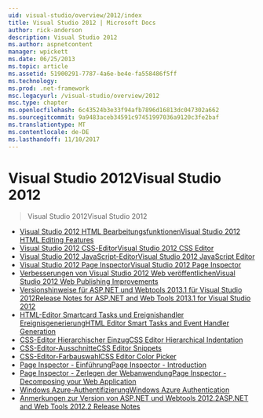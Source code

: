 ```yaml
---
uid: visual-studio/overview/2012/index
title: Visual Studio 2012 | Microsoft Docs
author: rick-anderson
description: Visual Studio 2012
ms.author: aspnetcontent
manager: wpickett
ms.date: 06/25/2013
ms.topic: article
ms.assetid: 51900291-7787-4a6e-be4e-fa558486f5ff
ms.technology: 
ms.prod: .net-framework
msc.legacyurl: /visual-studio/overview/2012
msc.type: chapter
ms.openlocfilehash: 6c43524b3e33f94afb7896d16813dc047302a662
ms.sourcegitcommit: 9a9483aceb34591c97451997036a9120c3fe2baf
ms.translationtype: MT
ms.contentlocale: de-DE
ms.lasthandoff: 11/10/2017
---
```

<a name="visual-studio-2012"></a><span data-ttu-id="e1e62-103">Visual Studio 2012</span><span class="sxs-lookup"><span data-stu-id="e1e62-103">Visual Studio 2012</span></span>
====================
> <span data-ttu-id="e1e62-104">Visual Studio 2012</span><span class="sxs-lookup"><span data-stu-id="e1e62-104">Visual Studio 2012</span></span>


- [<span data-ttu-id="e1e62-105">Visual Studio 2012 HTML Bearbeitungsfunktionen</span><span class="sxs-lookup"><span data-stu-id="e1e62-105">Visual Studio 2012 HTML Editing Features</span></span>](visual-studio-2012-html-editing-features.md)
- [<span data-ttu-id="e1e62-106">Visual Studio 2012 CSS-Editor</span><span class="sxs-lookup"><span data-stu-id="e1e62-106">Visual Studio 2012 CSS Editor</span></span>](visual-studio-2012-css-editor.md)
- [<span data-ttu-id="e1e62-107">Visual Studio 2012 JavaScript-Editor</span><span class="sxs-lookup"><span data-stu-id="e1e62-107">Visual Studio 2012 JavaScript Editor</span></span>](visual-studio-2012-javascript-editor.md)
- [<span data-ttu-id="e1e62-108">Visual Studio 2012 Page Inspector</span><span class="sxs-lookup"><span data-stu-id="e1e62-108">Visual Studio 2012 Page Inspector</span></span>](visual-studio-2012-page-inspector.md)
- [<span data-ttu-id="e1e62-109">Verbesserungen von Visual Studio 2012 Web veröffentlichen</span><span class="sxs-lookup"><span data-stu-id="e1e62-109">Visual Studio 2012 Web Publishing Improvements</span></span>](visual-studio-2012-web-publishing-improvements.md)
- [<span data-ttu-id="e1e62-110">Versionshinweise für ASP.NET und Webtools 2013.1 für Visual Studio 2012</span><span class="sxs-lookup"><span data-stu-id="e1e62-110">Release Notes for ASP.NET and Web Tools 2013.1 for Visual Studio 2012</span></span>](aspnet-and-web-tools-20131-for-visual-studio-2012.md)
- [<span data-ttu-id="e1e62-111">HTML-Editor Smartcard Tasks und Ereignishandler Ereignisgenerierung</span><span class="sxs-lookup"><span data-stu-id="e1e62-111">HTML Editor Smart Tasks and Event Handler Generation</span></span>](visual-studio-vnext-videos-html-editor-smart-tasks-and-event-handler-generation.md)
- [<span data-ttu-id="e1e62-112">CSS-Editor Hierarchischer Einzug</span><span class="sxs-lookup"><span data-stu-id="e1e62-112">CSS Editor Hierarchical Indentation</span></span>](visual-studio-vnext-videos-css-editor-hierarchical-indentation.md)
- [<span data-ttu-id="e1e62-113">CSS-Editor-Ausschnitte</span><span class="sxs-lookup"><span data-stu-id="e1e62-113">CSS Editor Snippets</span></span>](visual-studio-vnext-videos-css-editor-snippets.md)
- [<span data-ttu-id="e1e62-114">CSS-Editor-Farbauswahl</span><span class="sxs-lookup"><span data-stu-id="e1e62-114">CSS Editor Color Picker</span></span>](visual-studio-vnext-videos-css-editor-color-picker.md)
- [<span data-ttu-id="e1e62-115">Page Inspector - Einführung</span><span class="sxs-lookup"><span data-stu-id="e1e62-115">Page Inspector - Introduction</span></span>](visual-studio-vnext-videos-page-inspector-introduction.md)
- [<span data-ttu-id="e1e62-116">Page Inspector - Zerlegen der Webanwendung</span><span class="sxs-lookup"><span data-stu-id="e1e62-116">Page Inspector - Decomposing your Web Application</span></span>](visual-studio-vnext-videos-page-inspector-decomposing-your-web-application.md)
- [<span data-ttu-id="e1e62-117">Windows Azure-Authentifizierung</span><span class="sxs-lookup"><span data-stu-id="e1e62-117">Windows Azure Authentication</span></span>](windows-azure-authentication.md)
- [<span data-ttu-id="e1e62-118">Anmerkungen zur Version von ASP.NET und Webtools 2012.2</span><span class="sxs-lookup"><span data-stu-id="e1e62-118">ASP.NET and Web Tools 2012.2 Release Notes</span></span>](aspnet-and-web-tools-20122-release-notes-rtw.md)
